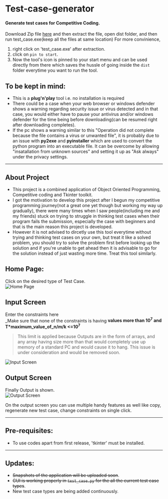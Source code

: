 # Test-case-generator  
#### Generate test cases for Competitive Coding.  
Download Zip file [here](https://github.com/Tanmay-901/Important-details/blob/master/test_case.zip) and then extract 
the file, open dist folder, and then run test_case.exe(keep all the files at same location)
For more convinience,
1. right click on 'test_case.exe' after extraction.
2. click on `pin to start`.
3. Now the tool's icon is pinned to your start menu and can be used directly from there which saves the hussle of going 
inside the `dist` folder everytime you want to run the tool.

## To be kept in mind:
* This is a **plug'n'play** tool i.e. no installation is required
* There could be a case when your web browser or windows defender shows a warning regarding security issue or virus
detected and in that case, you would either have to pause your antivirus and/or windows defender for the time being before downloading(can be resumed
right after downloading completes).
* If the pc shows a warning similar to this "Operation did not complete because the file contains a virus or unwanted file", it is 
probably due to an issue with **py2exe** and **pyinstaller** which are used to convert the python program into an executable file. It can be overcome by 
allowing "insatallation from unknown sources" and setting it up as "Ask always" under the privacy settings.  

------------------------
## About Project  
* This project is a combined application of Object Oriented Programming, Competitive coding and Tkinter toolkit.  
* I got the motivation to develop this project after I begun my competitive programming journey(not a great one yet though but working my way up gradually), 
there were many times when I saw people(including me and my friends) stuck on trying to struggle in thinking test cases when their program 
fails the submission, especially the case with beginners and that is the main reason this project is developed.
* However it is not advised to dircetly use this tool everytime without trying and thinking test cases on your own, but 
treat it like a solved problem, you should try to solve the problem first before looking up the solution and if you're unable to get ahead 
then it is advisable to go for the solution instead of just wasting more time. Treat this tool similarly.
  
## Home Page: 
Click on the desired type of Test Case.  
![Home Page](https://github.com/Tanmay-901/test-case-generator/blob/master/Images/Home.png)
## Input Screen  
Enter the constraints here  
_Make sure that none of the constraints is having **values more than 10<sup>7</sup> and T*maximum_value_of_n/m/k <=10<sup>7</sup>**   
> This limit is applied because Outputs are in the form of arrays, and any array having size more than that would completely use up memory of
> a standard PC and would cause it to hang. This issue is under consideration and would be removed soon.  
  
![Input Screen](https://github.com/Tanmay-901/test-case-generator/blob/master/Images/Input_screen.png)  
## Output Screen  
Finally Output is shown.  
![Output Screen](https://github.com/Tanmay-901/test-case-generator/blob/master/Images/Output_screen.png)  
  
On the output screen you can use multiple handy features as well like copy, regenerate new test case, change constraints
on single click.

------------------------
## Pre-requisites:  
* To use codes apart from first release, 'tkinter' must be installed.  
-------------------------
## Updates:
* ~~Snapshots of the application will be uploaded soon~~.
* ~~GUI is working properly in `test_case.py` for the all the current test case types~~.
* New test case types are being added continuously.
